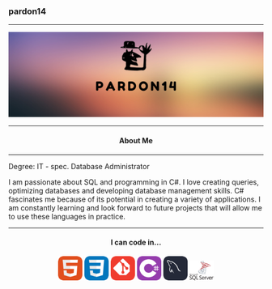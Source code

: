 ### pardon14
---

<center>
  <img title="banner" src="./images/banner.png" width="1320"/>
</center>

<center>

---
#### About Me
---

</center>

Degree: IT - spec. Database Administrator

I am passionate about SQL and programming in C#. I love creating queries, optimizing databases and developing database management skills. C# fascinates me because of its potential in creating a variety of applications. I am constantly learning and look forward to future projects that will allow me to use these languages in practice.

---

<center>

#### I can code in...

<p float="left">
  <img title="HTML" src="./images/icons/html.png" width="48"/>
  <img title="CSSL" src="./images/icons/css.png" width="48"/>
  <img title="GIT" src="./images/icons/git.png" width="48"/>
  <img title="C#" src="./images/icons/cp.png" width="48"/>
  <img title="MySQL" src="./images/icons/mysql.png" width="48"/>
  <img title="Microsoft Server SQL" src="./images/icons/mssql.png" width="48"/>
  
</p>
</center>

<!--
**pardon14/pardon14** is a ✨ _special_ ✨ repository because its `README.md` (this file) appears on your GitHub profile.

Here are some ideas to get you started:

- 🔭 I’m currently working on ...
- 🌱 I’m currently learning ...
- 👯 I’m looking to collaborate on ...
- 🤔 I’m looking for help with ...
- 💬 Ask me about ...
- 📫 How to reach me: ...
- 😄 Pronouns: ...
- ⚡ Fun fact: ...
-->
